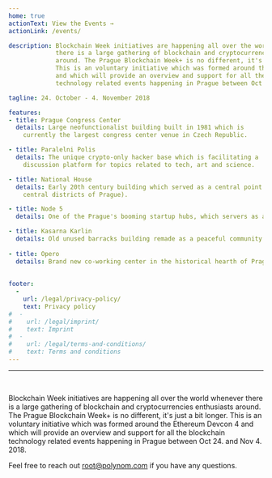 ```yaml
---
home: true
actionText: View the Events →
actionLink: /events/

description: Blockchain Week initiatives are happening all over the world whenever 
             there is a large gathering of blockchain and cryptocurrencies enthusiasts 
             around. The Prague Blockchain Week+ is no different, it's just a bit longer. 
             This is an voluntary initiative which was formed around the Ethereum Devcon 4 
             and which will provide an overview and support for all the blockchain 
             technology related events happening in Prague between Oct 24. and Nov 4. 2018. 

tagline: 24. October - 4. November 2018

features:
- title: Prague Congress Center
  details: Large neofunctionalist building built in 1981 which is 
    currently the largest congress center venue in Czech Republic.

- title: Paralelni Polis
  details: The unique crypto-only hacker base which is facilitating a 
    discussion platform for topics related to tech, art and science.

- title: National House
  details: Early 20th century building which served as a central point of a former town Smichov (nowadays one of the 
    central districts of Prague). 

- title: Node 5
  details: One of the Prague's booming startup hubs, which servers as a workspace, event venue.

- title: Kasarna Karlin
  details: Old unused barracks building remade as a peaceful community center. 
  
- title: Opero
  details: Brand new co-working center in the historical hearth of Prague.
  
  
footer:
  -
    url: /legal/privacy-policy/
    text: Privacy policy
#  -
#    url: /legal/imprint/
#    text: Imprint
#  -
#    url: /legal/terms-and-conditions/
#    text: Terms and conditions
---
```


<hr /><br />

Blockchain Week initiatives are happening all over the world whenever 
there is a large gathering of blockchain and cryptocurrencies enthusiasts 
around. The Prague Blockchain Week+ is no different, it's just a bit longer. 
This is an voluntary initiative which was formed around the Ethereum Devcon 4 
and which will provide an overview and support for all the blockchain 
technology related events happening in Prague between Oct 24. and Nov 4. 2018. 

Feel free to reach out root@polynom.com if you have any questions. 
<br />
